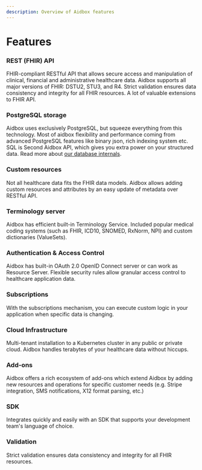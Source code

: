 ```yaml
---
description: Overview of Aidbox features
---
```


# Features

### REST \(**FHIR\) API** 

FHIR-compliant RESTful API that allows secure access and manipulation of clinical, financial and administrative healthcare data. Aidbox supports all major versions of FHIR: DSTU2, STU3, and R4. Strict validation ensures data consistency and integrity for all FHIR resources. A lot of valuable extensions  to FHIR API. 

### **PostgreSQL storage**

Aidbox uses exclusively PostgreSQL, but squeeze everything from this technology.  Most of aidbox flexibility and performance coming from advanced PostgreSQL features like binary json, rich indexing system etc. SQL is Second Aidbox API, which gives you extra power on your structured data. Read more about [our database internals](database.md).

### **Custom resources** 

Not all healthcare data fits the FHIR data models. Aidbox allows adding custom resources and attributes by an easy update of metadata over RESTful API.

### **Terminology server** 

Aidbox has efficient built-in Terminology Service. Included popular medical coding systems \(such as FHIR, ICD10, SNOMED, RxNorm, NPI\) and custom dictionaries \(ValueSets\).

### **Authentication & Access Control** 

Aidbox has built-in OAuth 2.0  OpenID Connect server or can work as Resource Server. Flexible security rules allow granular access control to healthcare application data.

### **Subscriptions** 

With the subscriptions mechanism, you can execute custom logic in your application when specific data is changing.

### **Cloud Infrastructure** 

Multi-tenant installation to a Kubernetes cluster in any public or private cloud. Aidbox handles terabytes of your healthcare data without hiccups.

### **Add-ons** 

Aidbox offers a rich ecosystem of add-ons which extend Aidbox by adding new resources and operations for specific customer needs \(e.g. Stripe integration, SMS notifications, X12 format parsing, etc.\)

### **SDK** 

Integrates quickly and easily with an SDK that supports your development team's language of choice.

### **Validation** 

Strict validation ensures data consistency and integrity for all FHIR resources.


